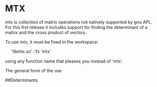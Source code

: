 # MTX

mtx is collection of matrix operations not natively supported by gnu APL.
For this frst release it includes support for finding the determinant of
a matrix and the cross product of vectors.  

To use mtx, it must be fixed in the workspace:

&nbsp;&nbsp;&nbsp;&nbsp;     'libmtx.so' ⎕fx 'mtx'

using any function name that pleases you instead of 'mtx'.

The general form of the use 

##Determinants


